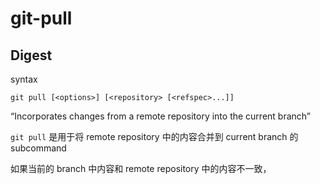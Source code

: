# git-pull

## Digest

syntax

```
git pull [<options>] [<repository> [<refspec>...]]
```

“Incorporates changes from a remote repository into the current branch”



`git pull` 是用于将 remote repository 中的内容合并到 current branch 的 subcommand

如果当前的 branch 中内容和 remote repository 中的内容不一致，